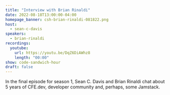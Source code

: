 ```yaml
---
title: "Interview with Brian Rinaldi"
date: 2022-08-18T13:00:00-04:00
homepage_banner: csh-brian-rinaldi-081822.png
host:
  - sean-c-davis
speakers:
  - brian-rinaldi
recordings:
  youtube:
    url: https://youtu.be/DqZ6DiAWhz8
    length: "00:00"
show: code-sandwich-hour
draft: false
---
```


In the final episode for season 1, Sean C. Davis and Brian Rinaldi chat about 5 years of CFE.dev, developer community and, perhaps, some Jamstack.

